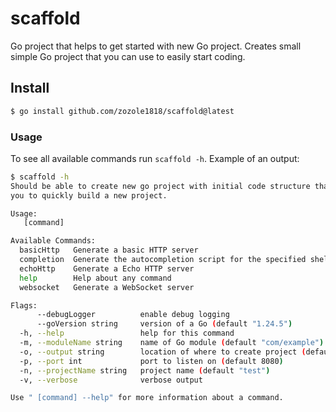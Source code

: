# scaffold
Go project that helps to get started with new Go project. Creates small simple Go project that you can use to easily start coding.

## Install
```bash
$ go install github.com/zozole1818/scaffold@latest
```

### Usage
To see all available commands run `scaffold -h`. Example of an output:
```bash
$ scaffold -h
Should be able to create new go project with initial code structure that enables
you to quickly build a new project.

Usage:
   [command]

Available Commands:
  basicHttp   Generate a basic HTTP server
  completion  Generate the autocompletion script for the specified shell
  echoHttp    Generate a Echo HTTP server
  help        Help about any command
  websocket   Generate a WebSocket server

Flags:
      --debugLogger          enable debug logging
      --goVersion string     version of a Go (default "1.24.5")
  -h, --help                 help for this command
  -m, --moduleName string    name of Go module (default "com/example")
  -o, --output string        location of where to create project (default "out")
  -p, --port int             port to listen on (default 8080)
  -n, --projectName string   project name (default "test")
  -v, --verbose              verbose output

Use " [command] --help" for more information about a command.
```